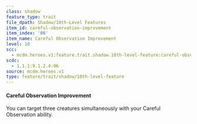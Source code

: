 ```yaml
---
class: shadow
feature_type: trait
file_dpath: Shadow/10th-Level Features
item_id: careful-observation-improvement
item_index: '06'
item_name: Careful Observation Improvement
level: 10
scc:
  - mcdm.heroes.v1:feature.trait.shadow.10th-level-feature:careful-observation-improvement
scdc:
  - 1.1.1:9.1.2.4:06
source: mcdm.heroes.v1
type: feature/trait/shadow/10th-level-feature
---
```


#### Careful Observation Improvement

You can target three creatures simultaneously with your Careful Observation ability.
